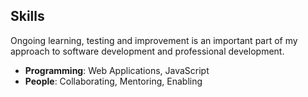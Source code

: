## Skills

Ongoing learning, testing and improvement is an important part of my
approach to software development and professional development.

- **Programming**: Web Applications, JavaScript
- **People**: Collaborating, Mentoring, Enabling
